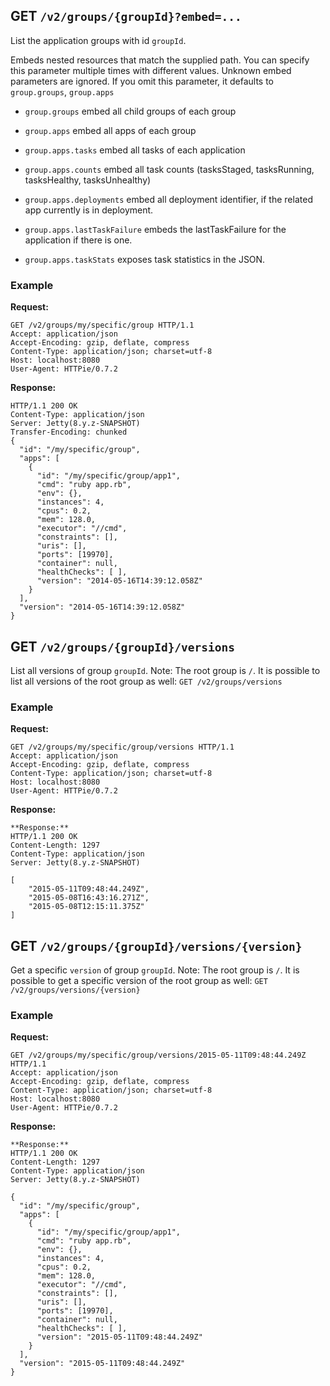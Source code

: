 ## GET `/v2/groups/{groupId}?embed=...`

List the application groups with id `groupId`.

Embeds nested resources that match the supplied path.
You can specify this parameter multiple times with different values.
Unknown embed parameters are ignored.
If you omit this parameter, it defaults to `group.groups`, `group.apps`

- `group.groups` embed all child groups of each group<br/>

- `group.apps` embed all apps of each group<br/>

- `group.apps.tasks` embed all tasks of each application<br/>

- `group.apps.counts` embed all task counts (tasksStaged, tasksRunning, tasksHealthy, tasksUnhealthy) <br/>

- `group.apps.deployments` embed all deployment identifier, if the related app currently is in deployment.

- `group.apps.lastTaskFailure` embeds the lastTaskFailure for the application if there is one.

- `group.apps.taskStats` exposes task statistics in the JSON.

### Example

**Request:**

```
GET /v2/groups/my/specific/group HTTP/1.1
Accept: application/json
Accept-Encoding: gzip, deflate, compress
Content-Type: application/json; charset=utf-8
Host: localhost:8080
User-Agent: HTTPie/0.7.2
```

**Response:**

```
HTTP/1.1 200 OK
Content-Type: application/json
Server: Jetty(8.y.z-SNAPSHOT)
Transfer-Encoding: chunked
{
  "id": "/my/specific/group",
  "apps": [
    {
      "id": "/my/specific/group/app1",
      "cmd": "ruby app.rb",
      "env": {},
      "instances": 4,
      "cpus": 0.2,
      "mem": 128.0,
      "executor": "//cmd",
      "constraints": [],
      "uris": [],
      "ports": [19970],
      "container": null,
      "healthChecks": [ ],
      "version": "2014-05-16T14:39:12.058Z"
    }
  ],
  "version": "2014-05-16T14:39:12.058Z"
}
```


## GET `/v2/groups/{groupId}/versions`

List all versions of group `groupId`.
Note: The root group is `/`. 
It is possible to list all versions of the root group as well: `GET /v2/groups/versions`

### Example

**Request:**

```
GET /v2/groups/my/specific/group/versions HTTP/1.1
Accept: application/json
Accept-Encoding: gzip, deflate, compress
Content-Type: application/json; charset=utf-8
Host: localhost:8080
User-Agent: HTTPie/0.7.2
```

**Response:**

```
**Response:**
HTTP/1.1 200 OK
Content-Length: 1297
Content-Type: application/json
Server: Jetty(8.y.z-SNAPSHOT)

[
    "2015-05-11T09:48:44.249Z", 
    "2015-05-08T16:43:16.271Z", 
    "2015-05-08T12:15:11.375Z"
]
```

## GET `/v2/groups/{groupId}/versions/{version}`

Get a specific `version` of group `groupId`.
Note: The root group is `/`. 
It is possible to get a specific version of the root group as well: `GET /v2/groups/versions/{version}`

### Example

**Request:**

```
GET /v2/groups/my/specific/group/versions/2015-05-11T09:48:44.249Z HTTP/1.1
Accept: application/json
Accept-Encoding: gzip, deflate, compress
Content-Type: application/json; charset=utf-8
Host: localhost:8080
User-Agent: HTTPie/0.7.2
```

**Response:**

```
**Response:**
HTTP/1.1 200 OK
Content-Length: 1297
Content-Type: application/json
Server: Jetty(8.y.z-SNAPSHOT)

{
  "id": "/my/specific/group",
  "apps": [
    {
      "id": "/my/specific/group/app1",
      "cmd": "ruby app.rb",
      "env": {},
      "instances": 4,
      "cpus": 0.2,
      "mem": 128.0,
      "executor": "//cmd",
      "constraints": [],
      "uris": [],
      "ports": [19970],
      "container": null,
      "healthChecks": [ ],
      "version": "2015-05-11T09:48:44.249Z"
    }
  ],
  "version": "2015-05-11T09:48:44.249Z"
}
```

